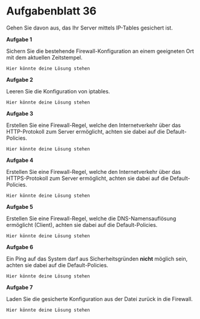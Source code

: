  # Aufgabenblatt 36

Gehen Sie davon aus, das Ihr Server mittels IP-Tables gesichert ist.

**Aufgabe 1**

Sichern Sie die bestehende Firewall-Konfiguration an einem geeigneten Ort mit dem aktuellen Zeitstempel.

`Hier könnte deine Lösung stehen`

**Aufgabe 2**

Leeren Sie die Konfiguration von iptables.

`Hier könnte deine Lösung stehen`

**Aufgabe 3**

Erstellen Sie eine Firewall-Regel, welche den Internetverkehr über das HTTP-Protokoll zum Server ermöglicht, achten sie dabei auf die Default-Policies.

`Hier könnte deine Lösung stehen`

**Aufgabe 4**

Erstellen Sie eine Firewall-Regel, welche den Internetverkehr über das HTTPS-Protokoll zum Server ermöglicht, achten sie dabei auf die Default-Policies.

`Hier könnte deine Lösung stehen`

**Aufgabe 5**

Erstellen Sie eine Firewall-Regel, welche die DNS-Namensauflösung ermöglicht (Client), achten sie dabei auf die Default-Policies.

`Hier könnte deine Lösung stehen`

**Aufgabe 6**

Ein Ping auf das System darf aus Sicherheitsgründen **nicht** möglich sein, achten sie dabei auf die Default-Policies.

`Hier könnte deine Lösung stehen`

**Aufgabe 7**

Laden Sie die gesicherte Konfiguration aus der Datei zurück in die Firewall.

`Hier könnte deine Lösung stehen`